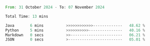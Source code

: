 <!--START_SECTION:waka-->

```rust
From: 31 October 2024 - To: 07 November 2024

Total Time: 13 mins

Java       6 mins          >>>>>>>>>>>>-------------   48.62 %
Python     5 mins          >>>>>>>>>>---------------   40.16 %
Markdown   0 secs          >>-----------------------   06.21 %
JSON       0 secs          >------------------------   05.01 %
```

<!--END_SECTION:waka-->

